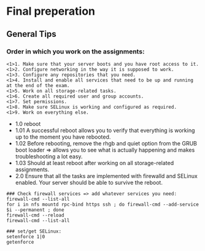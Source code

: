 # Final preperation
## General Tips
### Order in which you work on the assignments: 

```
<1>1. Make sure that your server boots and you have root access to it.
<1>2. Configure networking in the way it is supposed to work.
<1>3. Configure any repositories that you need.
<1>4. Install and enable all services that need to be up and running at the end of the exam.
<1>5. Work on all storage-related tasks.
<1>6. Create all required user and group accounts.
<1>7. Set permissions.
<1>8. Make sure SELinux is working and configured as required.
<1>9. Work on everything else.
```

- 1.0 reboot
- 1.01 A successful reboot allows you to verify that everything is working up to the moment you have rebooted.
- 1.02 Before rebooting, remove the rhgb and quiet option from the GRUB boot loader => allows you to see what is actually happening and makes troubleshooting a lot easy.
- 1.03 Should at least reboot after working on all storage-related assignments.
- 2.0 Ensure that all the tasks are implemented with firewalld and SELinux enabled. Your server should be able to survive the reboot.
```
### Check firewall services => add whatever services you need: 
firewall-cmd --list-all
for i in nfs mountd rpc-bind https ssh ; do firewall-cmd --add-service $i --permanent ; done
firewall-cmd --reload 
firewall-cmd --list-all
```

```
### set/get SELinux:
setenforce 1|0
getenforce
```

